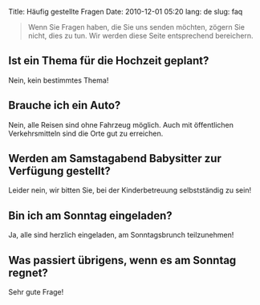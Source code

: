 Title: Häufig gestellte Fragen
Date: 2010-12-01 05:20
lang: de
slug: faq

> Wenn Sie Fragen haben, die Sie uns senden möchten, zögern Sie nicht, dies zu tun. Wir werden diese Seite entsprechend bereichern.

## Ist ein Thema für die Hochzeit geplant?

Nein, kein bestimmtes Thema!

## Brauche ich ein Auto?

Nein, alle Reisen sind ohne Fahrzeug möglich. Auch mit öffentlichen Verkehrsmitteln sind die Orte gut zu erreichen.

## Werden am Samstagabend Babysitter zur Verfügung gestellt?

Leider nein, wir bitten Sie, bei der Kinderbetreuung selbstständig zu sein!

## Bin ich am Sonntag eingeladen?

Ja, alle sind herzlich eingeladen, am Sonntagsbrunch teilzunehmen!

## Was passiert übrigens, wenn es am Sonntag regnet?

Sehr gute Frage!